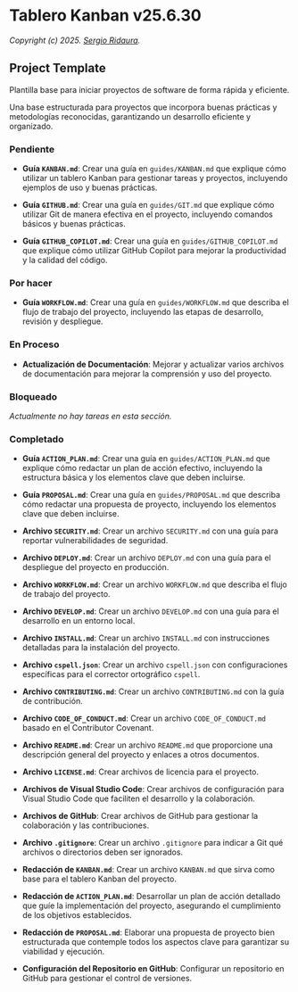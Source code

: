 # Tablero Kanban v25.6.30

_Copyright (c) 2025. [Sergio Ridaura](https://github.com/sergio-ridaura)._

## Project Template

Plantilla base para iniciar proyectos de software de forma rápida y eficiente.

Una base estructurada para proyectos que incorpora buenas prácticas y metodologías reconocidas, garantizando un desarrollo eficiente y organizado.

### Pendiente

- **Guía `KANBAN.md`**: Crear una guía en `guides/KANBAN.md` que explique cómo utilizar un tablero Kanban para gestionar tareas y proyectos, incluyendo ejemplos de uso y buenas prácticas.

- **Guía `GITHUB.md`**: Crear una guía en `guides/GIT.md` que explique cómo utilizar Git de manera efectiva en el proyecto, incluyendo comandos básicos y buenas prácticas.

- **Guía `GITHUB_COPILOT.md`**: Crear una guía en `guides/GITHUB_COPILOT.md` que explique cómo utilizar GitHub Copilot para mejorar la productividad y la calidad del código.

### Por hacer

- **Guía `WORKFLOW.md`**: Crear una guía en `guides/WORKFLOW.md` que describa el flujo de trabajo del proyecto, incluyendo las etapas de desarrollo, revisión y despliegue.

### En Proceso

- **Actualización de Documentación**: Mejorar y actualizar varios archivos de documentación para mejorar la comprensión y uso del proyecto.

### Bloqueado

_Actualmente no hay tareas en esta sección._

### Completado

- **Guía `ACTION_PLAN.md`**: Crear una guía en `guides/ACTION_PLAN.md` que explique cómo redactar un plan de acción efectivo, incluyendo la estructura básica y los elementos clave que deben incluirse.

- **Guía `PROPOSAL.md`**: Crear una guía en `guides/PROPOSAL.md` que describa cómo redactar una propuesta de proyecto, incluyendo los elementos clave que deben incluirse.

- **Archivo `SECURITY.md`**: Crear un archivo `SECURITY.md` con una guía para reportar vulnerabilidades de seguridad.

- **Archivo `DEPLOY.md`**: Crear un archivo `DEPLOY.md` con una guía para el despliegue del proyecto en producción.

- **Archivo `WORKFLOW.md`**: Crear un archivo `WORKFLOW.md` que describa el flujo de trabajo del proyecto.

- **Archivo `DEVELOP.md`**: Crear un archivo `DEVELOP.md` con una guía para el desarrollo en un entorno local.

- **Archivo `INSTALL.md`**: Crear un archivo `INSTALL.md` con instrucciones detalladas para la instalación del proyecto.

- **Archivo `cspell.json`**: Crear un archivo `cspell.json` con configuraciones específicas para el corrector ortográfico `cspell`.

- **Archivo `CONTRIBUTING.md`**: Crear un archivo `CONTRIBUTING.md` con la guía de contribución.

- **Archivo `CODE_OF_CONDUCT.md`**: Crear un archivo `CODE_OF_CONDUCT.md` basado en el Contributor Covenant.

- **Archivo `README.md`**: Crear un archivo `README.md` que proporcione una descripción general del proyecto y enlaces a otros documentos.

- **Archivo `LICENSE.md`**: Crear archivos de licencia para el proyecto.

- **Archivos de Visual Studio Code**: Crear archivos de configuración para Visual Studio Code que faciliten el desarrollo y la colaboración.

- **Archivos de GitHub**: Crear archivos de GitHub para gestionar la colaboración y las contribuciones.

- **Archivo `.gitignore`**: Crear un archivo `.gitignore` para indicar a Git qué archivos o directorios deben ser ignorados.

- **Redacción de `KANBAN.md`**: Crear un archivo `KANBAN.md` que sirva como base para el tablero Kanban del proyecto.

- **Redacción de `ACTION_PLAN.md`**: Desarrollar un plan de acción detallado que guíe la implementación del proyecto, asegurando el cumplimiento de los objetivos establecidos.

- **Redacción de `PROPOSAL.md`**: Elaborar una propuesta de proyecto bien estructurada que contemple todos los aspectos clave para garantizar su viabilidad y ejecución.

- **Configuración del Repositorio en GitHub**: Configurar un repositorio en GitHub para gestionar el control de versiones.
